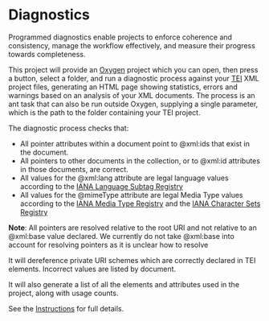 # Diagnostics
Programmed diagnostics enable projects to enforce coherence and consistency, manage the workflow effectively, and measure their progress towards completeness. 

This project will provide an [Oxygen](https://www.oxygenxml.com) project which you can open, then press a button, select a folder, and run a diagnostic process against your [TEI](https://www.tei-c.org) XML project files, generating an HTML page showing statistics, errors and warnings based on an analysis of your XML documents. The process is an ant task that can also be run outside Oxygen, supplying a single parameter, which is the path to the folder containing your TEI project.

The diagnostic process checks that:

 - All pointer attributes within a document point to @xml:ids that exist in the document.
 - All pointers to other documents in the collection, or to @xml:id attributes in those documents, are correct.
 - All values for the @xml:lang attribute are legal language values according to the [IANA Language Subtag Registry](https://www.iana.org/assignments/language-subtag-registry/language-subtag-registry)
 - All values for the @mimeType attribute are legal Media Type values according to the [IANA Media Type Registry](https://www.iana.org/assignments/media-types/media-types.xml) and the [IANA Character Sets Registry](https://www.iana.org/assignments/character-sets/character-sets.xhtml)
 
 
**Note**: All pointers are resolved relative to the root URI and not relative to an @xml:base value declared. We currently do not take @xml:base into account for resolving pointers as it is unclear how to resolve 

It will dereference private URI schemes which are correctly declared in TEI <prefixDef> elements. Incorrect values are listed by document.

It will also generate a list of all the elements and attributes used in the project, along with usage counts.



See the [Instructions](instructions.html) for full details.

